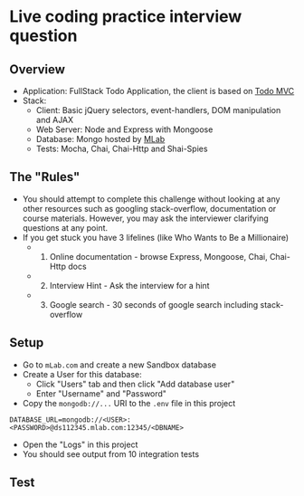 Live coding practice interview question
=======================================

## Overview

- Application: FullStack Todo Application, the client is based on [Todo MVC](http://todomvc.com/)
- Stack:
  - Client: Basic jQuery selectors, event-handlers, DOM manipulation and AJAX
  - Web Server: Node and Express with Mongoose 
  - Database: Mongo hosted by [MLab](mlab.com)
  - Tests: Mocha, Chai, Chai-Http and Shai-Spies

## The "Rules"

- You should attempt to complete this challenge without looking at any other resources such as googling stack-overflow, documentation or course materials. However, you may ask the interviewer clarifying questions at any point.
- If you get stuck you have 3 lifelines (like Who Wants to Be a Millionaire)
  - 1) Online documentation - browse Express, Mongoose, Chai, Chai-Http docs
  - 2) Interview Hint - Ask the interview for a hint
  - 3) Google search - 30 seconds of google search including stack-overflow

## Setup

- Go to `mLab.com` and create a new Sandbox database
- Create a User for this database:  
  - Click "Users" tab and then click "Add database user"
  - Enter "Username" and "Password"
- Copy the `mongodb://...` URI to the `.env` file in this project

```
DATABASE_URL=mongodb://<USER>:<PASSWORD>@ds112345.mlab.com:12345/<DBNAME>
```

- Open the "Logs" in this project
- You should see output from 10 integration tests

## Test